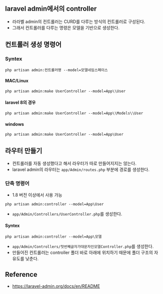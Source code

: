 ## laravel admin에서의 controller
- 라라벨 admin의 컨트롤러는 CURD를 다루는 방식의 컨트롤러로 구성된다.
- 그래서 컨트롤러를 다루는 명령은 모델을 기반으로 생성한다.

## 컨트롤러 생성 명령어

### Syntex
```
php artisan admin:컨트롤러명 --model=모델네임스페이스
```

#### MAC/Linux
```
php artisan admin:make UserController --model=App\\User
```

#### laravel 8의 경우
```
php artisan admin:make UserController --model=App\\Models\\User
```

#### windows
```
php artisan admin:make UserController --model=App\User
```

## 라우터 만들기
- 컨트롤러를 자동 생성했다고 해서 라우터가 따로 만들어지지는 않는다.
- laravel admin의 라우터는 `app/Admin/routes.php` 부분에 경로를 생성한다.

### 단축 명령어
- 1.8 버전 이상에서 사용 가능
```
php artisan admin:controller --model=App\User
```
- `app/Admin/Controllers/UserController.php`를 생성한다.

#### Syntex
```
php artisan admin:controller --model=App\모델
```
- `app/Admin/Controllers/첫번째글자가대문자인모델Controller.php`를 생성한다.
- 만들어진 컨트롤러는 controller 폴더 바로 아래에 위치하기 때문에 폴더 구조의 자유도를 낮춘다.


## Reference
- https://laravel-admin.org/docs/en/README
